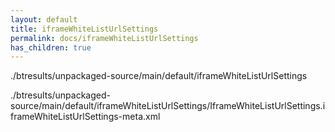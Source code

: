 ```yaml
---
layout: default
title: iframeWhiteListUrlSettings
permalink: docs/iframeWhiteListUrlSettings
has_children: true
---
```




./btresults/unpackaged-source/main/default/iframeWhiteListUrlSettings

./btresults/unpackaged-source/main/default/iframeWhiteListUrlSettings/IframeWhiteListUrlSettings.iframeWhiteListUrlSettings-meta.xml

